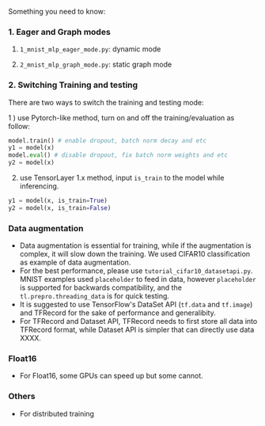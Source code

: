 Something you need to know:

### 1. Eager and Graph modes

1) `1_mnist_mlp_eager_mode.py`: dynamic mode

2) `2_mnist_mlp_graph_mode.py`: static graph mode

### 2. Switching Training and testing

There are two ways to switch the training and testing mode: 

1 ) use Pytorch-like method, turn on and off the training/evaluation as follow:

```python
model.train() # enable dropout, batch norm decay and etc
y1 = model(x)
model.eval() # disable dropout, fix batch norm weights and etc
y2 = model(x)
```

2) use TensorLayer 1.x method, input `is_train` to the model while inferencing.

```python
y1 = model(x, is_train=True)
y2 = model(x, is_train=False)
```




### Data augmentation

- Data augmentation is essential for training, while if the augmentation is complex, it will slow down the training.
We used CIFAR10 classification as example of data augmentation. 
- For the best performance, please use `tutorial_cifar10_datasetapi.py`.
MNIST examples used `placeholder` to feed in data, however `placeholder` is supported for backwards compatibility, and the `tl.prepro.threading_data` is for quick testing. 
- It is suggested to use TensorFlow's DataSet API (`tf.data` and `tf.image`) and TFRecord for the sake of performance and generalibity.
- For TFRecord and Dataset API,
TFRecord needs to first store all data into TFRecord format, while Dataset API is simpler that can directly use data XXXX.

### Float16
- For Float16, some GPUs can speed up but some cannot.

### Others
- For distributed training